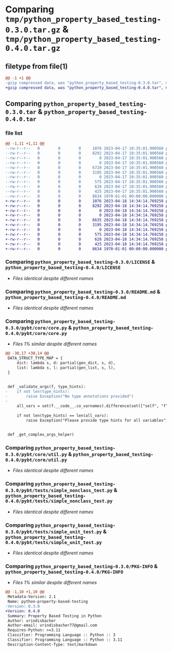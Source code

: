 # Comparing `tmp/python_property_based_testing-0.3.0.tar.gz` & `tmp/python_property_based_testing-0.4.0.tar.gz`

## filetype from file(1)

```diff
@@ -1 +1 @@
-gzip compressed data, was "python_property_based_testing-0.3.0.tar", max compression
+gzip compressed data, was "python_property_based_testing-0.4.0.tar", max compression
```

## Comparing `python_property_based_testing-0.3.0.tar` & `python_property_based_testing-0.4.0.tar`

### file list

```diff
@@ -1,11 +1,11 @@
--rw-r--r--   0        0        0     1076 2023-04-17 10:35:01.900560 python_property_based_testing-0.3.0/LICENSE
--rw-r--r--   0        0        0     8292 2023-04-17 10:35:01.900560 python_property_based_testing-0.3.0/README.md
--rw-r--r--   0        0        0        0 2023-04-17 10:35:01.900560 python_property_based_testing-0.3.0/pybt/__init__.py
--rw-r--r--   0        0        0        0 2023-04-17 10:35:01.900560 python_property_based_testing-0.3.0/pybt/core/__init__.py
--rw-r--r--   0        0        0     6720 2023-04-17 10:35:01.900560 python_property_based_testing-0.3.0/pybt/core/core.py
--rw-r--r--   0        0        0     3195 2023-04-17 10:35:01.900560 python_property_based_testing-0.3.0/pybt/core/util.py
--rw-r--r--   0        0        0        0 2023-04-17 10:35:01.900560 python_property_based_testing-0.3.0/pybt/tests/__init__.py
--rw-r--r--   0        0        0      575 2023-04-17 10:35:01.900560 python_property_based_testing-0.3.0/pybt/tests/simple_nonclass_test.py
--rw-r--r--   0        0        0      628 2023-04-17 10:35:01.900560 python_property_based_testing-0.3.0/pybt/tests/simple_unit_test.py
--rw-r--r--   0        0        0      425 2023-04-17 10:35:01.900560 python_property_based_testing-0.3.0/pyproject.toml
--rw-r--r--   0        0        0     8634 1970-01-01 00:00:00.000000 python_property_based_testing-0.3.0/PKG-INFO
+-rw-r--r--   0        0        0     1076 2023-04-18 14:34:14.769258 python_property_based_testing-0.4.0/LICENSE
+-rw-r--r--   0        0        0     8292 2023-04-18 14:34:14.769258 python_property_based_testing-0.4.0/README.md
+-rw-r--r--   0        0        0        0 2023-04-18 14:34:14.769258 python_property_based_testing-0.4.0/pybt/__init__.py
+-rw-r--r--   0        0        0        0 2023-04-18 14:34:14.769258 python_property_based_testing-0.4.0/pybt/core/__init__.py
+-rw-r--r--   0        0        0     6635 2023-04-18 14:34:14.769258 python_property_based_testing-0.4.0/pybt/core/core.py
+-rw-r--r--   0        0        0     3195 2023-04-18 14:34:14.769258 python_property_based_testing-0.4.0/pybt/core/util.py
+-rw-r--r--   0        0        0        0 2023-04-18 14:34:14.769258 python_property_based_testing-0.4.0/pybt/tests/__init__.py
+-rw-r--r--   0        0        0      575 2023-04-18 14:34:14.769258 python_property_based_testing-0.4.0/pybt/tests/simple_nonclass_test.py
+-rw-r--r--   0        0        0      628 2023-04-18 14:34:14.769258 python_property_based_testing-0.4.0/pybt/tests/simple_unit_test.py
+-rw-r--r--   0        0        0      425 2023-04-18 14:34:14.769258 python_property_based_testing-0.4.0/pyproject.toml
+-rw-r--r--   0        0        0     8634 1970-01-01 00:00:00.000000 python_property_based_testing-0.4.0/PKG-INFO
```

### Comparing `python_property_based_testing-0.3.0/LICENSE` & `python_property_based_testing-0.4.0/LICENSE`

 * *Files identical despite different names*

### Comparing `python_property_based_testing-0.3.0/README.md` & `python_property_based_testing-0.4.0/README.md`

 * *Files identical despite different names*

### Comparing `python_property_based_testing-0.3.0/pybt/core/core.py` & `python_property_based_testing-0.4.0/pybt/core/core.py`

 * *Files 1% similar despite different names*

```diff
@@ -30,17 +30,14 @@
 DATA_STRUCT_TYPE_MAP = {
     dict: lambda s, d: partial(gen_dict, s, d),
     list: lambda s, l: partial(gen_list, s, l),
 }
 
 
 def _validate_args(f, type_hints):
-    if not len(type_hints):
-        raise Exception("No type annotations provided")
-
     all_vars = set(f.__code__.co_varnames).difference(set(["self", "f"]))
 
     if not len(type_hints) == len(all_vars):
         raise Exception("Please provide type hints for all variables")
 
 
 def _get_complex_args_helper(
```

### Comparing `python_property_based_testing-0.3.0/pybt/core/util.py` & `python_property_based_testing-0.4.0/pybt/core/util.py`

 * *Files identical despite different names*

### Comparing `python_property_based_testing-0.3.0/pybt/tests/simple_nonclass_test.py` & `python_property_based_testing-0.4.0/pybt/tests/simple_nonclass_test.py`

 * *Files identical despite different names*

### Comparing `python_property_based_testing-0.3.0/pybt/tests/simple_unit_test.py` & `python_property_based_testing-0.4.0/pybt/tests/simple_unit_test.py`

 * *Files identical despite different names*

### Comparing `python_property_based_testing-0.3.0/PKG-INFO` & `python_property_based_testing-0.4.0/PKG-INFO`

 * *Files 1% similar despite different names*

```diff
@@ -1,10 +1,10 @@
 Metadata-Version: 2.1
 Name: python-property-based-testing
-Version: 0.3.0
+Version: 0.4.0
 Summary: Property Based Testing in Python
 Author: vrindisbacher
 Author-email: vrindisbacher77@gmail.com
 Requires-Python: >=3.11
 Classifier: Programming Language :: Python :: 3
 Classifier: Programming Language :: Python :: 3.11
 Description-Content-Type: text/markdown
```

